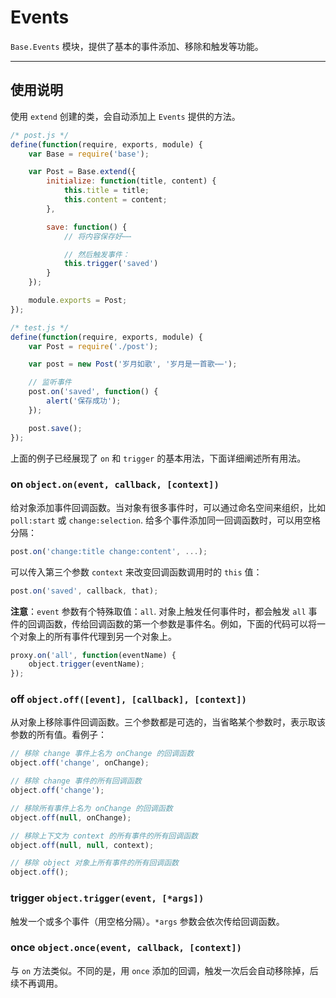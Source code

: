 
# Events

`Base.Events` 模块，提供了基本的事件添加、移除和触发等功能。

---


## 使用说明

使用 `extend` 创建的类，会自动添加上 `Events` 提供的方法。

```js
/* post.js */
define(function(require, exports, module) {
    var Base = require('base');

    var Post = Base.extend({
        initialize: function(title, content) {
            this.title = title;
            this.content = content;
        },

        save: function() {
            // 将内容保存好⋯⋯

            // 然后触发事件：
            this.trigger('saved')
        }
    });

    module.exports = Post;
});
```

```js
/* test.js */
define(function(require, exports, module) {
    var Post = require('./post');

    var post = new Post('岁月如歌', '岁月是一首歌⋯⋯');

    // 监听事件
    post.on('saved', function() {
        alert('保存成功');
    });

    post.save();
});
```

上面的例子已经展现了 `on` 和 `trigger` 的基本用法，下面详细阐述所有用法。


### on `object.on(event, callback, [context])`

给对象添加事件回调函数。当对象有很多事件时，可以通过命名空间来组织，比如
`poll:start` 或 `change:selection`. 给多个事件添加同一回调函数时，可以用空格分隔：

```js
post.on('change:title change:content', ...);
```

可以传入第三个参数 `context` 来改变回调函数调用时的 `this` 值：

```js
post.on('saved', callback, that);
```

**注意**：`event` 参数有个特殊取值：`all`. 对象上触发任何事件时，都会触发 `all`
事件的回调函数，传给回调函数的第一个参数是事件名。例如，下面的代码可以将一个对象上的所有事件代理到另一个对象上。

```js
proxy.on('all', function(eventName) {
    object.trigger(eventName);
});
```


### off `object.off([event], [callback], [context])`

从对象上移除事件回调函数。三个参数都是可选的，当省略某个参数时，表示取该参数的所有值。看例子：

```js
// 移除 change 事件上名为 onChange 的回调函数
object.off('change', onChange);

// 移除 change 事件的所有回调函数
object.off('change');

// 移除所有事件上名为 onChange 的回调函数
object.off(null, onChange);

// 移除上下文为 context 的所有事件的所有回调函数
object.off(null, null, context);

// 移除 object 对象上所有事件的所有回调函数
object.off();
```


### trigger `object.trigger(event, [*args])`

触发一个或多个事件（用空格分隔）。`*args` 参数会依次传给回调函数。


### once `object.once(event, callback, [context])`

与 `on` 方法类似。不同的是，用 `once` 添加的回调，触发一次后会自动移除掉，后续不再调用。
